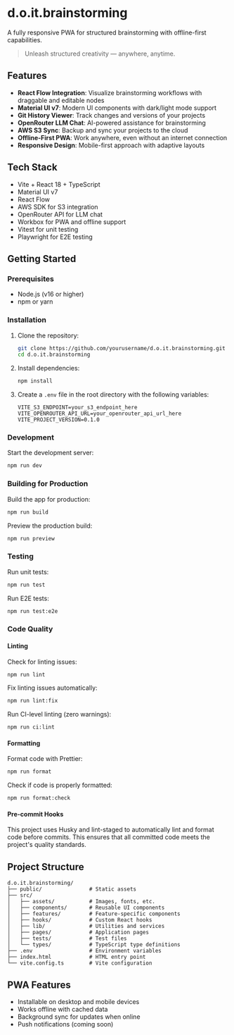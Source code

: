 # d.o.it.brainstorming

A fully responsive PWA for structured brainstorming with offline-first capabilities.

> Unleash structured creativity — anywhere, anytime.

## Features

- **React Flow Integration**: Visualize brainstorming workflows with draggable and editable nodes
- **Material UI v7**: Modern UI components with dark/light mode support
- **Git History Viewer**: Track changes and versions of your projects
- **OpenRouter LLM Chat**: AI-powered assistance for brainstorming
- **AWS S3 Sync**: Backup and sync your projects to the cloud
- **Offline-First PWA**: Work anywhere, even without an internet connection
- **Responsive Design**: Mobile-first approach with adaptive layouts

## Tech Stack

- Vite + React 18 + TypeScript
- Material UI v7
- React Flow
- AWS SDK for S3 integration
- OpenRouter API for LLM chat
- Workbox for PWA and offline support
- Vitest for unit testing
- Playwright for E2E testing

## Getting Started

### Prerequisites

- Node.js (v16 or higher)
- npm or yarn

### Installation

1. Clone the repository:

   ```bash
   git clone https://github.com/yourusername/d.o.it.brainstorming.git
   cd d.o.it.brainstorming
   ```

2. Install dependencies:

   ```bash
   npm install
   ```

3. Create a `.env` file in the root directory with the following variables:

   ```env
   VITE_S3_ENDPOINT=your_s3_endpoint_here
   VITE_OPENROUTER_API_URL=your_openrouter_api_url_here
   VITE_PROJECT_VERSION=0.1.0
   ```

### Development

Start the development server:

```bash
npm run dev
```

### Building for Production

Build the app for production:

```bash
npm run build
```

Preview the production build:

```bash
npm run preview
```

### Testing

Run unit tests:

```bash
npm run test
```

Run E2E tests:

```bash
npm run test:e2e
```

### Code Quality

#### Linting

Check for linting issues:

```bash
npm run lint
```

Fix linting issues automatically:

```bash
npm run lint:fix
```

Run CI-level linting (zero warnings):

```bash
npm run ci:lint
```

#### Formatting

Format code with Prettier:

```bash
npm run format
```

Check if code is properly formatted:

```bash
npm run format:check
```

#### Pre-commit Hooks

This project uses Husky and lint-staged to automatically lint and format code before commits. This ensures that all committed code meets the project's quality standards.

## Project Structure

```text
d.o.it.brainstorming/
├── public/               # Static assets
├── src/
│   ├── assets/           # Images, fonts, etc.
│   ├── components/       # Reusable UI components
│   ├── features/         # Feature-specific components
│   ├── hooks/            # Custom React hooks
│   ├── lib/              # Utilities and services
│   ├── pages/            # Application pages
│   ├── tests/            # Test files
│   └── types/            # TypeScript type definitions
├── .env                  # Environment variables
├── index.html            # HTML entry point
└── vite.config.ts        # Vite configuration
```

## PWA Features

- Installable on desktop and mobile devices
- Works offline with cached data
- Background sync for updates when online
- Push notifications (coming soon)
